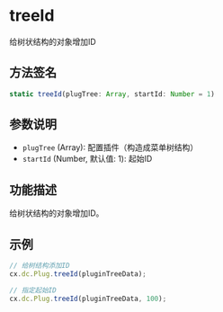 # treeId

给树状结构的对象增加ID

## 方法签名
```typescript
static treeId(plugTree: Array, startId: Number = 1)
```

## 参数说明
- `plugTree` (Array): 配置插件（构造成菜单树结构）
- `startId` (Number, 默认值: 1): 起始ID

## 功能描述
给树状结构的对象增加ID。

## 示例
```typescript
// 给树结构添加ID
cx.dc.Plug.treeId(pluginTreeData);

// 指定起始ID
cx.dc.Plug.treeId(pluginTreeData, 100);
``` 